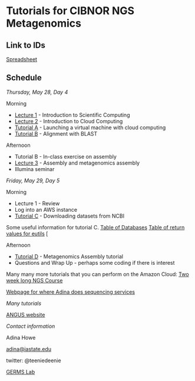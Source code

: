 # Tutorials for CIBNOR NGS Metagenomics

## Link to IDs

[Spreadsheet](https://docs.google.com/spreadsheets/d/1XFiYVBQIsdiso7JwxS9_vReOGxVfAh2fpZjJ0z-43C0/edit?usp=sharing)

## Schedule

*Thursday, May 28, Day 4*

Morning

* [Lecture 1](./files/2014-lecture1-welcome.pdf) - Introduction to Scientific Computing
* [Lecture 2](./files/cloud.md) - Introduction to Cloud Computing
* [Tutorial A](http://angus.readthedocs.org/en/2014/day1.html) - Launching a virtual machine with cloud computing
* [Tutorial B](./files/running-blast.md) - Alignment with BLAST

Afternoon

* Tutorial B - In-class exercise on assembly
* [Lecture 3](./files/lecture_assembly.pdf) - Assembly and metagenomics assembly
* Illumina seminar

*Friday, May 29, Day 5*

Morning 

* Lecture 1 - Review
* Log into an AWS instance
* [Tutorial C](http://angus.readthedocs.org/en/2014/howe-ncbi.html) - Downloading datasets from NCBI

Some useful information for tutorial C.
[Table of Databases](http://www.ncbi.nlm.nih.gov/books/NBK25497/table/chapter2.T._entrez_unique_identifiers_ui/?report=objectonly)
[Table of return values for eutils](http://www.ncbi.nlm.nih.gov/books/NBK25499/table/chapter4.T._valid_values_of__retmode_and/?report=objectonly)
[

Afternoon

* [Tutorial D](./files/assembly.md) - Metagenomics Assembly tutorial
* Questions and Wrap Up - perhaps some coding if there is interest

Many many more tutorials that you can perform on the Amazon Cloud:
[Two week long NGS Course](http://angus.readthedocs.org/en/2014/)

[Webpage for where Adina does sequencing services](http://ngs.igsb.anl.gov/)

*Many tutorials*

[ANGUS website](http://ged.msu.edu/angus/)

*Contact information*

Adina Howe

adina@iastate.edu

twitter:  @teeniedeenie

[GERMS Lab](www.germslab.org)